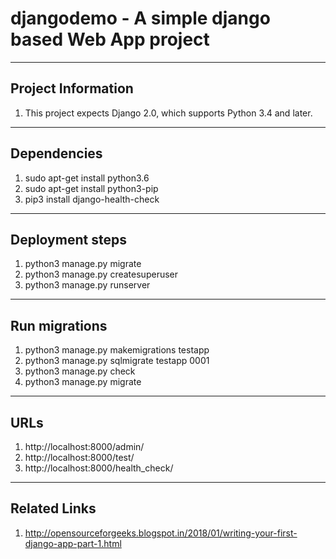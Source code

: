 # djangodemo - A simple django based Web App project

------
Project Information
------
1. This project expects Django 2.0, which supports Python 3.4 and later.

------
Dependencies
------
1. sudo apt-get install python3.6
2. sudo apt-get install python3-pip
3. pip3 install django-health-check

------
Deployment steps
------
1. python3 manage.py migrate
2. python3 manage.py createsuperuser
3. python3 manage.py runserver 

-----
Run migrations
----
1. python3 manage.py makemigrations testapp
2. python3 manage.py sqlmigrate testapp 0001
3. python3 manage.py check
4. python3 manage.py migrate

----
URLs
----
1. http://localhost:8000/admin/
2. http://localhost:8000/test/
3. http://localhost:8000/health_check/

------
Related Links
------
1. http://opensourceforgeeks.blogspot.in/2018/01/writing-your-first-django-app-part-1.html